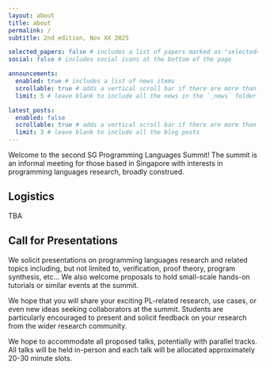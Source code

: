 ```yaml
---
layout: about
title: about
permalink: /
subtitle: 2nd edition, Nov XX 2025

selected_papers: false # includes a list of papers marked as "selected={true}"
social: false # includes social icons at the bottom of the page

announcements:
  enabled: true # includes a list of news items
  scrollable: true # adds a vertical scroll bar if there are more than 3 news items
  limit: 5 # leave blank to include all the news in the `_news` folder

latest_posts:
  enabled: false
  scrollable: true # adds a vertical scroll bar if there are more than 3 new posts items
  limit: 3 # leave blank to include all the blog posts
---
```


Welcome to the second SG Programming Languages Summit!
The summit is an informal meeting for those based in Singapore with interests in programming languages research, broadly construed.

## Logistics

TBA


## Call for Presentations

We solicit presentations on programming languages research and related topics including, but not limited to, verification, proof theory, program synthesis, etc...  We also welcome proposals to hold small-scale hands-on tutorials or similar events at the summit.

We hope that you will share your exciting PL-related research, use cases, or even new ideas seeking collaborators at the summit.
Students are particularly encouraged to present and solicit feedback on your research from the wider research community.

We hope to accommodate all proposed talks, potentially with parallel tracks. All talks will be held in-person and each talk will be allocated approximately 20-30 minute slots.
    